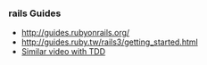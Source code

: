 ### rails Guides

- <http://guides.rubyonrails.org/>
- <http://guides.ruby.tw/rails3/getting_started.html>
- [Similar video with TDD](http://www.youtube.com/watch?NR=1&v=cMcEgOPza8A&feature=endscreen)